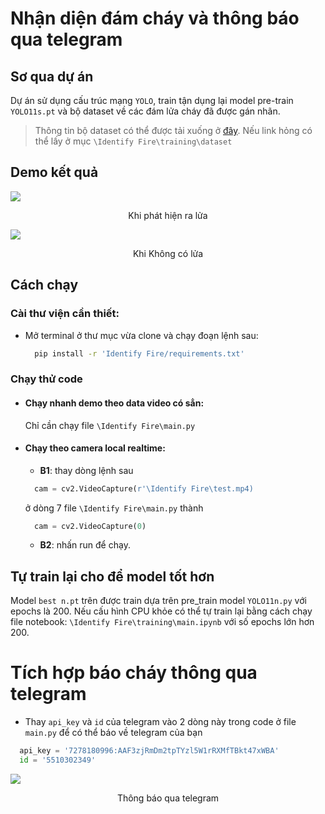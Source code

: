 # Nhận diện đám cháy và thông báo qua telegram

## Sơ qua dự án

Dự án sử dụng cấu trúc mạng `YOLO`, train tận dụng lại model pre-train `YOLO11s.pt` và bộ dataset về các đám lửa cháy đã được gán nhãn.

> Thông tin bộ dataset có thể được tải xuống ở [đây](https://www.mediafire.com/file/plf3h32g8q1tyik/firedata.zip/file). Nếu link hỏng có thể lấy ở mục `\Identify Fire\training\dataset`


## Demo kết quả
![](https://raw.githubusercontent.com/vietanhlee/Identify-Fire/refs/heads/main/display_github/demo%201.png)

<p align = 'center'> Khi phát hiện ra lửa</p>

![](https://raw.githubusercontent.com/vietanhlee/Identify-Fire/refs/heads/main/display_github/demo%202.png)

<p align = 'center'> Khi Không có lửa </p>

## Cách chạy

### Cài thư viện cần thiết:
- Mở terminal ở thư mục vừa clone và chạy đoạn lệnh sau:

    ``` bash
      pip install -r 'Identify Fire/requirements.txt' 
    ```

### Chạy thử code

- #### Chạy nhanh demo theo data video có sẳn:

    Chỉ cần chạy file  `\Identify Fire\main.py`

- #### Chạy theo camera local realtime:

  - **B1**: thay dòng lệnh sau 
  ```python
    cam = cv2.VideoCapture(r'\Identify Fire\test.mp4)
  ``` 
  ở dòng 7 file `\Identify Fire\main.py` thành
  ``` python
    cam = cv2.VideoCapture(0)
  ```
  - **B2**: nhấn run để chạy.

## Tự train lại cho để model tốt hơn 

Model `best n.pt` trên được train dựa trên pre_train model `YOLO11n.py` với epochs là 200. Nếu cấu hình CPU khỏe có thể tự train lại bằng cách chạy file notebook: `\Identify Fire\training\main.ipynb` với số epochs lớn hơn 200. 

# Tích hợp báo cháy thông qua telegram

- Thay `api_key` và `id` của telegram vào 2 dòng này trong code ở file `main.py` để có thể báo về telegram của bạn

```python
  api_key = '7278180996:AAF3zjRmDm2tpTYzl5W1rRXMfTBkt47xWBA'
  id = '5510302349'
```
![](https://raw.githubusercontent.com/vietanhlee/Identify-Fire/refs/heads/main/display_github/tele.jpg)
<p align = 'center'> Thông báo qua telegram</p>
